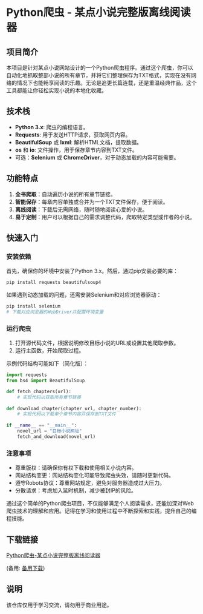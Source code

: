 # Python爬虫 - 某点小说完整版离线阅读器

## 项目简介

本项目是针对某点小说网站设计的一个Python爬虫程序。通过这个爬虫，你可以自动化地抓取整部小说的所有章节，并将它们整理保存为TXT格式，实现在没有网络的情况下也能畅享阅读的乐趣。无论是追更长篇连载，还是重温经典作品，这个工具都能让你轻松实现小说的本地化收藏。

## 技术栈

- **Python 3.x**: 爬虫的编程语言。
- **Requests**: 用于发送HTTP请求，获取网页内容。
- **BeautifulSoup** 或 **lxml**: 解析HTML文档，提取数据。
- **os** 和 **io**: 文件操作，用于保存章节内容到TXT文件。
- 可选：**Selenium** 或 **ChromeDriver**，对于动态加载的内容可能需要。

## 功能特点

1. **全书爬取**：自动遍历小说的所有章节链接。
2. **智能保存**：每章内容单独或合并为一个TXT文件保存，便于阅读。
3. **离线阅读**：下载后无需网络，随时随地阅读心爱的小说。
4. **易于定制**：用户可以根据自己的需求调整代码，爬取特定类型或作者的小说。

## 快速入门

### 安装依赖

首先，确保你的环境中安装了Python 3.x。然后，通过pip安装必要的库：

```bash
pip install requests beautifulsoup4
```

如果遇到动态加载的问题，还需安装Selenium和对应浏览器驱动：

```bash
pip install selenium
# 下载对应浏览器的WebDriver并配置环境变量
```

### 运行爬虫

1. 打开源代码文件，根据说明修改目标小说的URL或设置其他爬取参数。
2. 运行主函数，开始爬取过程。

示例代码结构可能如下（简化版）：

```python
import requests
from bs4 import BeautifulSoup

def fetch_chapters(url):
    # 实现代码以获取所有章节链接
    
def download_chapter(chapter_url, chapter_number):
    # 实现代码以下载单个章节内容并保存到TXT文件
    
if __name__ == "__main__":
    novel_url = "目标小说网址"
    fetch_and_download(novel_url)
```

### 注意事项

- 尊重版权：请确保你有权下载和使用相关小说内容。
- 网站结构变更：网站结构变化可能导致爬虫失效，请随时更新代码。
- 遵守Robots协议：尊重网站规定，避免对服务器造成过大压力。
- 分散请求：考虑加入延时机制，减少被封IP的风险。

通过这个简单的Python爬虫项目，不仅能够满足个人阅读需求，还能加深对Web爬虫技术的理解和应用。记得在学习和使用过程中不断探索和实践，提升自己的编程技能。

## 下载链接
[Python爬虫-某点小说完整版离线阅读器](https://pan.quark.cn/s/cbe37af15d72) 

(备用: [备用下载](https://pan.baidu.com/s/1YDDheOpua7eKUFl6wBWLqQ?pwd=1234))

## 说明

该仓库仅用于学习交流，请勿用于商业用途。
